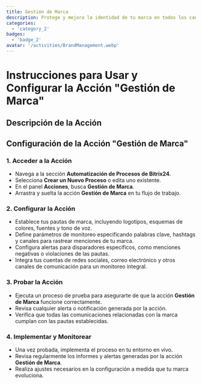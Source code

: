 ```yaml
---
title: Gestión de Marca
description: Protege y mejora la identidad de tu marca en todos los canales.
categories: 
  - 'category_2'
badges: 
  - 'badge_2'
avatar: '/activities/BrandManagement.webp'
---
```

# Instrucciones para Usar y Configurar la Acción "Gestión de Marca"

## Descripción de la Acción

## **Configuración de la Acción "Gestión de Marca"**

### 1. Acceder a la Acción
- Navega a la sección **Automatización de Procesos de Bitrix24**.
- Selecciona **Crear un Nuevo Proceso** o edita uno existente.
- En el panel **Acciones**, busca **Gestión de Marca**.
- Arrastra y suelta la acción **Gestión de Marca** en tu flujo de trabajo.

### 2. Configurar la Acción
- Establece tus pautas de marca, incluyendo logotipos, esquemas de colores, fuentes y tono de voz.
- Define parámetros de monitoreo especificando palabras clave, hashtags y canales para rastrear menciones de tu marca.
- Configura alertas para disparadores específicos, como menciones negativas o violaciones de las pautas.
- Integra tus cuentas de redes sociales, correo electrónico y otros canales de comunicación para un monitoreo integral.

### 3. Probar la Acción
- Ejecuta un proceso de prueba para asegurarte de que la acción **Gestión de Marca** funcione correctamente.
- Revisa cualquier alerta o notificación generada por la acción.
- Verifica que todas las comunicaciones relacionadas con la marca cumplan con las pautas establecidas.

### 4. Implementar y Monitorear
- Una vez probada, implementa el proceso en tu entorno en vivo.
- Revisa regularmente los informes y alertas generadas por la acción **Gestión de Marca**.
- Realiza ajustes necesarios en la configuración a medida que tu marca evoluciona.